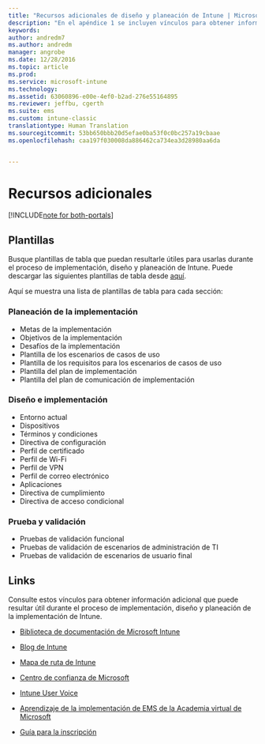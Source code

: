 ```yaml
---
title: "Recursos adicionales de diseño y planeación de Intune | Microsoft Docs"
description: "En el apéndice 1 se incluyen vínculos para obtener información adicional de Intune que puede resultar útil durante el proceso de implementación y planeación de Intune."
keywords: 
author: andredm7
ms.author: andredm
manager: angrobe
ms.date: 12/28/2016
ms.topic: article
ms.prod: 
ms.service: microsoft-intune
ms.technology: 
ms.assetid: 63060896-e00e-4ef0-b2ad-276e55164895
ms.reviewer: jeffbu, cgerth
ms.suite: ems
ms.custom: intune-classic
translationtype: Human Translation
ms.sourcegitcommit: 53bb650bbb20d5efae0ba53f0c0bc257a19cbaae
ms.openlocfilehash: caa197f030008da886462ca734ea3d28980aa6da


---
```


# <a name="additional-resources"></a>Recursos adicionales

[!INCLUDE[note for both-portals](../includes/note-for-both-portals.md)]

## <a name="templates"></a>Plantillas

Busque plantillas de tabla que puedan resultarle útiles para usarlas durante el proceso de implementación, diseño y planeación de Intune. Puede descargar las siguientes plantillas de tabla desde [aquí](https://gallery.technet.microsoft.com/Intune-deployment-planning-fae156c2?redir=0).

Aquí se muestra una lista de plantillas de tabla para cada sección:

### <a name="deployment-planning"></a>Planeación de la implementación

- Metas de la implementación
- Objetivos de la implementación
- Desafíos de la implementación
- Plantilla de los escenarios de casos de uso
- Plantilla de los requisitos para los escenarios de casos de uso
- Plantilla del plan de implementación
- Plantilla del plan de comunicación de implementación

### <a name="design-and-implementation"></a>Diseño e implementación

- Entorno actual
- Dispositivos
- Términos y condiciones
- Directiva de configuración
- Perfil de certificado
- Perfil de Wi-Fi
- Perfil de VPN
- Perfil de correo electrónico
- Aplicaciones
- Directiva de cumplimiento
- Directiva de acceso condicional

### <a name="test-and-validation"></a>Prueba y validación

- Pruebas de validación funcional
- Pruebas de validación de escenarios de administración de TI
- Pruebas de validación de escenarios de usuario final

## <a name="links"></a>Links

Consulte estos vínculos para obtener información adicional que puede resultar útil durante el proceso de implementación, diseño y planeación de la implementación de Intune.

-   [Biblioteca de documentación de Microsoft Intune](https://docs.microsoft.com/intune/)

-   [Blog de Intune](https://blogs.technet.microsoft.com/enterprisemobility/)

-   [Mapa de ruta de Intune](https://www.microsoft.com/server-cloud/roadmap/)

-   [Centro de confianza de Microsoft](http://www.microsoft.com/TrustCenter/default.aspx)

-   [Intune User Voice](http://microsoftintune.uservoice.com/)

-   [Aprendizaje de la implementación de EMS de la Academia virtual de Microsoft](https://mva.microsoft.com/en-US/training-courses/deploying-microsoft-enterprise-mobility-suite-16408?l=wjq9vmwvD_5805996570)

-   [Guía para la inscripción](https://gallery.technet.microsoft.com/Intune-End-User-Enrollment-3a0c9b0c?WT.mc_id=Blog_Intune_General_PCIT)



<!--HONumber=Dec16_HO5-->


